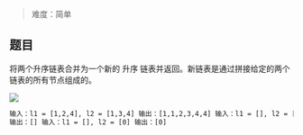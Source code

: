 > 难度：简单

## 题目

将两个升序链表合并为一个新的 升序 链表并返回。新链表是通过拼接给定的两个链表的所有节点组成的。

![](https://assets.leetcode.com/uploads/2020/10/03/merge_ex1.jpg)

```html
输入：l1 = [1,2,4], l2 = [1,3,4] 输出：[1,1,2,3,4,4] 输入：l1 = [], l2 = []
输出：[] 输入：l1 = [], l2 = [0] 输出：[0]
```
